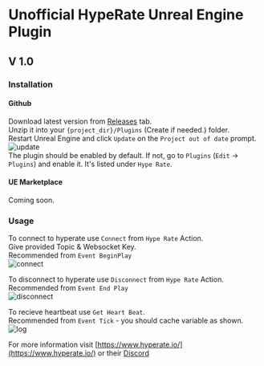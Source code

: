 # Unofficial HypeRate Unreal Engine Plugin
## V 1.0

### Installation

#### Github

Download latest version from [Releases](https://github.com/ReDiGermany/HypeRateUE/releases) tab.  
Unzip it into your `{project_dir}/Plugins` (Create if needed.) folder.  
Restart Unreal Engine and click `Update` on the `Project out of date` prompt.
![update](https://github.com/ReDiGermany/HypeRateUE/blob/main/gfx/update.png?raw=true)  
The plugin should be enabled by default. If not, go to `Plugins` (`Edit` -> `Plugins`) and enable it. It's listed under `Hype Rate`.

#### UE Marketplace

Coming soon.

### Usage

To connect to hyperate use `Connect` from `Hype Rate` Action.  
Give provided Topic & Websocket Key.  
Recommended from `Event BeginPlay`  
![connect](https://github.com/ReDiGermany/HypeRateUE/blob/main/gfx/connect.png?raw=true)  

To disconnect to hyperate use `Disconnect` from `Hype Rate` Action.  
Recommended from `Event End Play`  
![disconnect](https://github.com/ReDiGermany/HypeRateUE/blob/main/gfx/disconnect.png?raw=true)  

To recieve heartbeat use `Get Heart Beat`.   
Recommended from `Event Tick` - you should cache variable as shown.  
![log](https://github.com/ReDiGermany/HypeRateUE/blob/main/gfx/log.png?raw=true)  
  
For more information visit [https://www.hyperate.io/](https://www.hyperate.io/) or their [Discord](https://discord.gg/75jcqvuHAH)
